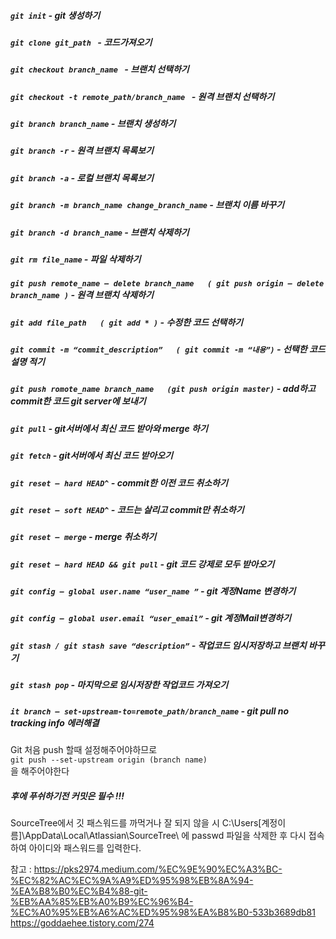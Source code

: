 
##### `git init`  -  git 생성하기     
   
##### `git clone git_path `  -  코드가져오기  
     
##### `git checkout branch_name `  -  브랜치 선택하기
   
##### `git checkout -t remote_path/branch_name `  -  원격 브랜치 선택하기  

##### `git branch branch_name` -  브랜치 생성하기     
   
##### `git branch -r`  -  원격 브랜치 목록보기  
    
##### `git branch -a`  -  로컬 브랜치 목록보기 
     
##### `git branch -m branch_name change_branch_name`  -   브랜치 이름 바꾸기     

##### `git branch -d branch_name`  -  브랜치 삭제하기     

##### `git rm file_name`  -  파일 삭제하기     
  
##### `git push remote_name — delete branch_name   ( git push origin — delete branch_name )` -  원격 브랜치 삭제하기   

##### `git add file_path   ( git add * )` -  수정한 코드 선택하기     
  
##### `git commit -m “commit_description”   ( git commit -m “내용”)` -  선택한 코드 설명 적기   

##### `git push romote_name branch_name   (git push origin master)` -  add하고 commit한 코드 git server에 보내기     
  
##### `git pull` -  git서버에서 최신 코드 받아와 merge 하기   

##### `git fetch` -  git서버에서 최신 코드 받아오기     

##### `git reset — hard HEAD^` -  commit한 이전 코드 취소하기     
  
##### `git reset — soft HEAD^` -  코드는 살리고 commit만 취소하기   

##### `git reset — merge` -  merge 취소하기     
   
##### `git reset — hard HEAD && git pull`  -  git 코드 강제로 모두 받아오기  

##### `git config — global user.name “user_name ”`  -  git 계정Name 변경하기     

##### `git config — global user.email “user_email”`  -  git 계정Mail변경하기     

##### `git stash / git stash save “description”`  -  작업코드 임시저장하고 브랜치 바꾸기     
  
##### `git stash pop`  -  마지막으로 임시저장한 작업코드 가져오기   
  
##### `it branch — set-upstream-to=remote_path/branch_name`  -  git pull no tracking info 에러해결   
     
         
             
Git 처음 push 할때 설정해주어야하므로      
`git push --set-upstream origin (branch name)`     
을 해주어야한다

##### 후에 푸쉬하기전 커밋은 필수 !!!

SourceTree에서 깃 패스워드를 까먹거나 잘 되지 않을 시 C:\Users\[계정이름]\AppData\Local\Atlassian\SourceTree\ 에 passwd 파일을 삭제한 후 다시 접속하여 아이디와 패스워드를 입력한다.      

참고 : https://pks2974.medium.com/%EC%9E%90%EC%A3%BC-%EC%82%AC%EC%9A%A9%ED%95%98%EB%8A%94-%EA%B8%B0%EC%B4%88-git-%EB%AA%85%EB%A0%B9%EC%96%B4-%EC%A0%95%EB%A6%AC%ED%95%98%EA%B8%B0-533b3689db81
https://goddaehee.tistory.com/274
